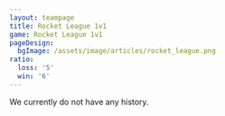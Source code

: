 ```yaml
---
layout: teampage
title: Rocket League 1v1
game: Rocket League 1v1
pageDesign:
  bgImage: /assets/image/articles/rocket_league.png
ratio:
  loss: '5'
  win: '6'
---
```

We currently do not have any history.
